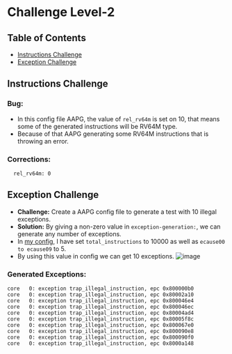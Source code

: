 # Challenge Level-2
## Table of Contents
  - [Instructions Challenge](https://github.com/vyomasystems-lab/riscv-ctb-challenge-meeeeet/tree/main/challenge_level2#instructions-challenge])
  - [Exception Challenge](https://github.com/vyomasystems-lab/riscv-ctb-challenge-meeeeet/tree/main/challenge_level2#exception-challenge)
## Instructions Challenge
### Bug:
- In this config file AAPG, the value of ```rel_rv64m``` is set on 10, that means
  some of the generated instructions will be RV64M type.
- Because of that AAPG generating some RV64M instructions that is throwing an error.

### Corrections:
```
  rel_rv64m: 0
```

## Exception Challenge
- **Challenge:** Create a AAPG config file to generate a test with 10 illegal exceptions.
- **Solution:** By giving a non-zero value in ```exception-generation:```, we can generate any number of exceptions.
- In [my config](https://github.com/vyomasystems-lab/riscv-ctb-challenge-meeeeet/blob/main/challenge_level2/challenge2_exceptions/rv32i.yaml), I have set ```total_instructions``` to 10000 as well as ```ecause00 to ecause09``` to 5.
- By using this value in config we can get 10 exceptions.
  ![image](https://github.com/vyomasystems-lab/riscv-ctb-challenge-meeeeet/assets/76646671/7b17539d-b967-4003-aa8b-b62c20ade626)
### Generated Exceptions:
```
core   0: exception trap_illegal_instruction, epc 0x800000b0
core   0: exception trap_illegal_instruction, epc 0x80002a10
core   0: exception trap_illegal_instruction, epc 0x800046e4
core   0: exception trap_illegal_instruction, epc 0x800046ec
core   0: exception trap_illegal_instruction, epc 0x80004ad4
core   0: exception trap_illegal_instruction, epc 0x80005f8c
core   0: exception trap_illegal_instruction, epc 0x800067e0
core   0: exception trap_illegal_instruction, epc 0x800090e8
core   0: exception trap_illegal_instruction, epc 0x800090f0
core   0: exception trap_illegal_instruction, epc 0x8000a148
```



